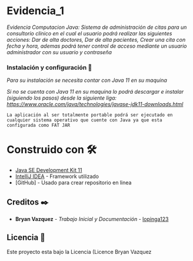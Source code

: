 # Evidencia_1
_Evidencia Computacion Java: Sistema de administración de citas para un consultorio clínico en el cual el usuario podrá realizar las siguientes acciones: Dar de alta doctores, Dar de alta pacientes, Crear una cita con fecha y hora, ademas podrá tener control de acceso mediante un usuario administrador con su usuario y contraseña_

### Instalación y configuración 🔧
_Para su instalación se necesita contar con Java 11 en su maquina_

_Si no se cuenta con Java 11 en su maquina lo podrá descargar e instalar (siguiendo los pasos) desde la siguiente liga: https://www.oracle.com/java/technologies/javase-jdk11-downloads.html_
```
La aplicación al ser totalmente portable podrá ser ejecutado en cualquier sistema operativo que cuente con Java ya que esta configurada como FAT JAR
```
# Construido con 🛠️
* [Java SE Development Kit 11](https://www.oracle.com/mx/java/technologies/javase-jdk11-downloads.html)
* [IntelliJ IDEA](https://www.jetbrains.com/es-es/idea/) - Framework utilizado
* [GitHub] - Usado para crear repositorio en linea

## Creditos ✒️
* **Bryan Vazquez** - *Trabajo Inicial y Documentación* - [lopinga123](https://github.com/lopinga123)

## Licencia 📄
Este proyecto esta bajo la Licencia (Licence Bryan Vazquez
